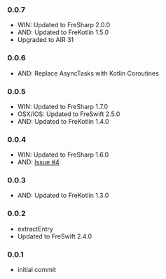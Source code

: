 ### 0.0.7
- WIN: Updated to FreSharp 2.0.0
- AND: Updated to FreKotlin 1.5.0
- Upgraded to AIR 31

### 0.0.6
- AND: Replace AsyncTasks with Kotlin Coroutines

### 0.0.5
- WIN: Updated to FreSharp 1.7.0
- OSX/iOS: Updated to FreSwift 2.5.0
- AND: Updated to FreKotlin 1.4.0

### 0.0.4
- WIN: Updated to FreSharp 1.6.0
- AND: [Issue #4](https://github.com/tuarua/Zip-ANE/issues/4)

### 0.0.3
- AND: Updated to FreKotlin 1.3.0

### 0.0.2  
- extractEntry
- Updated to FreSwift 2.4.0

### 0.0.1  
- initial commit
